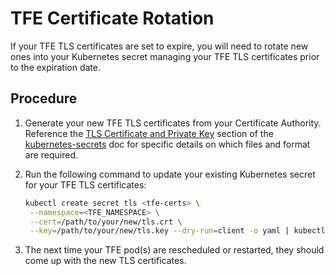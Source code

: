 # TFE Certificate Rotation

If your TFE TLS certificates are set to expire, you will need to rotate new ones into your Kubernetes secret managing your TFE TLS certificates prior to the expiration date.

## Procedure

1. Generate your new TFE TLS certificates from your Certificate Authority. Reference the [TLS Certificate and Private Key](./kubernetes-secrets.md#3-tls-certificate-and-private-key) section of the [kubernetes-secrets](./kubernetes-secrets.md) doc for specific details on which files and format are required.

2. Run the following command to update your existing Kubernetes secret for your TFE TLS certificates:
   
   ```sh
   kubectl create secret tls <tfe-certs> \
    --namespace=<TFE_NAMESPACE> \
    --cert=/path/to/your/new/tls.crt \
    --key=/path/to/your/new/tls.key --dry-run=client -o yaml | kubectl apply -f -
   ```

3. The next time your TFE pod(s) are rescheduled or restarted, they should come up with the new TLS certificates.